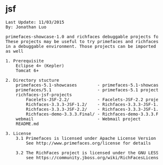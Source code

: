 jsf
===
<pre>
Last Update: 11/03/2015
By: Jonathan Luo

primefaces-showcase-1.0 and richfaces debuggable projects for Eclipse
These projects may be useful to try primefaces and richfaces futures
in a debuggable environment. Those projects can be imported into Netbeans 
as well

1. Prerequisite
	Eclipse 4+ (Kepler)
	Tomcat 6+

2. Directory stucture
    primefaces-5.1-showcases        - primefaces-5.1-showcases project
    primefaces/5.1                  - primefaces-5.1 projects
    richfaces-jsf-projects
        Facelets-JSF-2.2/           - Facelets-JSF-2.2 project
        Richfaces-3.3.3-JSF-1.2/    - Richfaces-3.3.3-JSF-1.2 project
        Richfaces-3.3.3-JSF-2.2/    - Richfaces-3.3.3-JSF-1.2 project
        Richfaces-demo-3.3.3.Final/ - Richfaces-demo-3.3.3.Final project
    webmail                         - Webmail project
    README.md
        
3. License
    3.1 Primefaces is licensed under Apache License Version 2.0, January 2004
   	    See http://www.primefaces.org/license for details

    3.2 The RichFaces project is licensed under the GNU LESSER GENERAL PUBLIC LICENSE
        see https://community.jboss.org/wiki/RichFacesLicensingAndCopyright for details
</pre>
